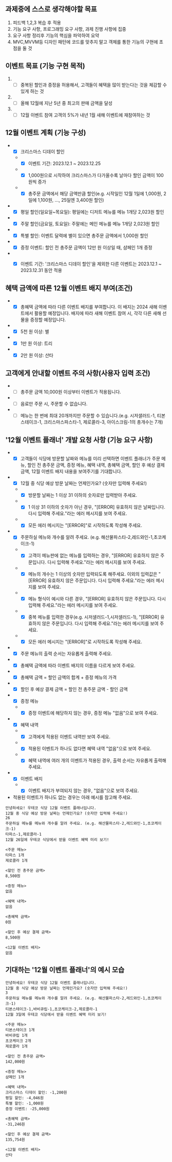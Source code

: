 ## 과제중에 스스로 생각해야할 목표
1. 피드백 1,2,3 복습 후 적용
2. 기능 요구 사항, 프로그래밍 요구 사항, 과제 진행 사항에 집중
3. 요구 사항 정리후 기능의 핵심을 파악하여 요약
4. MVC,MVVM등 디자인 패턴에 코드를 맞추지 말고 객체를 통한 기능의 구현에 초점을 둘 것 

## 이벤트 목표 (기능 구현 목적)
1. + [ ] 중복된 할인과 증정을 허용해서, 고객들이 혜택을 많이 받는다는 것을 체감할 수 있게 하는 것
2. + [ ] 올해 12월에 지난 5년 중 최고의 판매 금액을 달성
3. + [ ] 12월 이벤트 참여 고객의 5%가 내년 1월 새해 이벤트에 재참여하는 것

## 12월 이벤트 계획 (기능 구성)

- + [x] 크리스마스 디데이 할인
  -  + [x] 이벤트 기간: 2023.12.1 ~ 2023.12.25
  -  + [x] 1,000원으로 시작하여 크리스마스가 다가올수록 날마다 할인 금액이 100원씩 증가
  - + [x] 총주문 금액에서 해당 금액만큼 할인(e.g. 시작일인 12월 1일에 1,000원, 2일에 1,100원, ..., 25일엔 3,400원 할인)
- + [x] 평일 할인(일요일~목요일): 평일에는 디저트 메뉴를 메뉴 1개당 2,023원 할인
- + [x] 주말 할인(금요일, 토요일): 주말에는 메인 메뉴를 메뉴 1개당 2,023원 할인
- + [x] 특별 할인: 이벤트 달력에 별이 있으면 총주문 금액에서 1,000원 할인
- + [x] 증정 이벤트: 할인 전 총주문 금액이 12만 원 이상일 때, 샴페인 1개 증정
- + [x] 이벤트 기간: '크리스마스 디데이 할인'을 제외한 다른 이벤트는 2023.12.1 ~ 2023.12.31 동안 적용


## 혜택 금액에 따른 12월 이벤트 배지 부여(조건)
- + [x] 총혜택 금액에 따라 다른 이벤트 배지를 부여합니다. 이 배지는 2024 새해 이벤트에서 활용할 예정입니다. 배지에 따라 새해 이벤트 참여 시, 각각 다른 새해 선물을 증정할 예정입니다.
- + [x] 5천 원 이상: 별
- + [x] 1만 원 이상: 트리
- + [x] 2만 원 이상: 산타

## 고객에게 안내할 이벤트 주의 사항(사용자 입력 조건)
- + [ ] 총주문 금액 10,000원 이상부터 이벤트가 적용됩니다.
- + [ ] 음료만 주문 시, 주문할 수 없습니다.
- + [ ] 메뉴는 한 번에 최대 20개까지만 주문할 수 있습니다.(e.g. 시저샐러드-1, 티본스테이크-1, 크리스마스파스타-1, 제로콜라-3, 아이스크림-1의 총개수는 7개)

## '12월 이벤트 플래너' 개발 요청 사항 (기능 요구 사항)
- + [x] 고객들이 식당에 방문할 날짜와 메뉴를 미리 선택하면 이벤트 플래너가 주문 메뉴, 할인 전 총주문 금액, 증정 메뉴, 혜택 내역, 총혜택 금액, 할인 후 예상 결제 금액, 12월 이벤트 배지 내용을 보여주기를 기대합니다.
- + [x] 12월 중 식당 예상 방문 날짜는 언제인가요? (숫자만 입력해 주세요!)
  - + [x] 방문할 날짜는 1 이상 31 이하의 숫자로만 입력받아 주세요.
  - + [x] 1 이상 31 이하의 숫자가 아닌 경우, "[ERROR] 유효하지 않은 날짜입니다. 다시 입력해 주세요."라는 에러 메시지를 보여 주세요.
  - + [x] 모든 에러 메시지는 "[ERROR]"로 시작하도록 작성해 주세요.
- + [x] 주문하실 메뉴와 개수를 알려 주세요. (e.g. 해산물파스타-2,레드와인-1,초코케이크-1)
  - + [x] 고객이 메뉴판에 없는 메뉴를 입력하는 경우, "[ERROR] 유효하지 않은 주문입니다. 다시 입력해 주세요."라는 에러 메시지를 보여 주세요.
  - + [x] 메뉴의 개수는 1 이상의 숫자만 입력되도록 해주세요. 이외의 입력값은 "[ERROR] 유효하지 않은 주문입니다. 다시 입력해 주세요."라는 에러 메시지를 보여 주세요.
  - + [x] 메뉴 형식이 예시와 다른 경우, "[ERROR] 유효하지 않은 주문입니다. 다시 입력해 주세요."라는 에러 메시지를 보여 주세요.
  - + [x] 중복 메뉴를 입력한 경우(e.g. 시저샐러드-1,시저샐러드-1), "[ERROR] 유효하지 않은 주문입니다. 다시 입력해 주세요."라는 에러 메시지를 보여 주세요.
  - + [x] 모든 에러 메시지는 "[ERROR]"로 시작하도록 작성해 주세요.
- + [x] 주문 메뉴의 출력 순서는 자유롭게 출력해 주세요.
- + [x] 총혜택 금액에 따라 이벤트 배지의 이름을 다르게 보여 주세요.
- + [x] 총혜택 금액 = 할인 금액의 합계 + 증정 메뉴의 가격
- + [x] 할인 후 예상 결제 금액 = 할인 전 총주문 금액 - 할인 금액
- + [x] 증정 메뉴
  - + [x] 증정 이벤트에 해당하지 않는 경우, 증정 메뉴 "없음"으로 보여 주세요.
- + [x] 혜택 내역
  - + [x] 고객에게 적용된 이벤트 내역만 보여 주세요.
  - + [x] 적용된 이벤트가 하나도 없다면 혜택 내역 "없음"으로 보여 주세요.
  - + [x] 혜택 내역에 여러 개의 이벤트가 적용된 경우, 출력 순서는 자유롭게 출력해주세요.
- + [x] 이벤트 배지
  - + [x] 이벤트 배지가 부여되지 않는 경우, "없음"으로 보여 주세요.
- 적용된 이벤트가 하나도 없는 경우는 아래 예시를 참고해 주세요.
```
안녕하세요! 우테코 식당 12월 이벤트 플래너입니다.
12월 중 식당 예상 방문 날짜는 언제인가요? (숫자만 입력해 주세요!)
26
주문하실 메뉴를 메뉴와 개수를 알려 주세요. (e.g. 해산물파스타-2,레드와인-1,초코케이크-1)
타파스-1,제로콜라-1
12월 26일에 우테코 식당에서 받을 이벤트 혜택 미리 보기!

<주문 메뉴>
타파스 1개
제로콜라 1개

<할인 전 총주문 금액>
8,500원

<증정 메뉴>
없음

<혜택 내역>
없음

<총혜택 금액>
0원

<할인 후 예상 결제 금액>
8,500원

<12월 이벤트 배지>
없음
```

## 기대하는 '12월 이벤트 플래너'의 예시 모습

```
안녕하세요! 우테코 식당 12월 이벤트 플래너입니다.
12월 중 식당 예상 방문 날짜는 언제인가요? (숫자만 입력해 주세요!)
3
주문하실 메뉴를 메뉴와 개수를 알려 주세요. (e.g. 해산물파스타-2,레드와인-1,초코케이크-1)
티본스테이크-1,바비큐립-1,초코케이크-2,제로콜라-1
12월 3일에 우테코 식당에서 받을 이벤트 혜택 미리 보기!

<주문 메뉴>
티본스테이크 1개
바비큐립 1개
초코케이크 2개
제로콜라 1개

<할인 전 총주문 금액>
142,000원

<증정 메뉴>
샴페인 1개

<혜택 내역>
크리스마스 디데이 할인: -1,200원
평일 할인: -4,046원
특별 할인: -1,000원
증정 이벤트: -25,000원

<총혜택 금액>
-31,246원

<할인 후 예상 결제 금액>
135,754원

<12월 이벤트 배지>
산타
```
